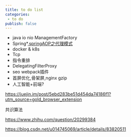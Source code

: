```yaml
---
title: to do list
categories:
 - to do
publish: false
---
```


- java io nio ManagementFactory
- Spring*,[springAOP之代理模式](https://www.cnblogs.com/teach/p/10763845.html)
- docker & k8s
- Tcp
- 指令重排
- DelegatingFilterProxy
-  seo  webpack插件
-  首屏优化,骨架屏,nginx gzip
-  人工智能+前端?

 https://juejin.im/post/5ebd283be51d454da74186f1?utm_source=gold_browser_extension 

共识算法

 https://www.zhihu.com/question/20299384 

 https://blog.csdn.net/u014745069/article/details/83820511 
